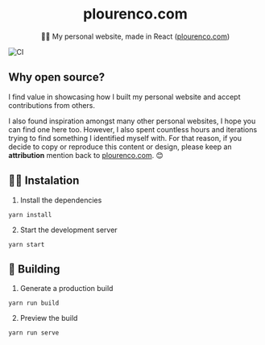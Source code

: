 <h1 align="center">
  plourenco.com
</h1>

<p align="center">
🙋‍♂️ My personal website, made in React (<a href="https://plourenco.com">plourenco.com</a>)
</p>

![CI](https://github.com/plourenco/website-blog/workflows/CI/badge.svg)

## Why open source?

I find value in showcasing how I built my personal website and accept
contributions from others.

I also found inspiration amongst many other personal websites, I hope you can
find one here too. However, I also spent countless hours and iterations trying
to find something I identified myself with. For that reason, if you decide to
copy or reproduce this content or design, please keep an **attribution** mention
back to [plourenco.com](https://plourenco.com). 😊

## 👨‍💻 Instalation

1. Install the dependencies

```
yarn install
```

2. Start the development server

```
yarn start
```

## 🚀 Building

1. Generate a production build

```
yarn run build
```

2. Preview the build

```
yarn run serve
```
